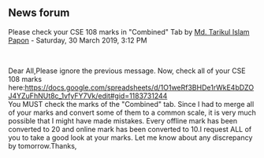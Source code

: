 <h2>News forum</h2><a href="https://moodle.cse.buet.ac.bd/user/view.php?id=872&course=399"></a>
Please check your CSE 108 marks in "Combined" Tab
by <a href="https://moodle.cse.buet.ac.bd/user/view.php?id=872&course=399">Md. Tarikul Islam Papon</a> - Saturday, 30 March 2019, 3:12 PM


 

Dear All,Please ignore the previous message. Now, check all of your CSE 108 marks here:<a href="https://docs.google.com/spreadsheets/d/1O1weRf3BHDe1rWkE4bDZOJ4YZuFhNUt8c_1vfyFY7Vk/edit#gid=1183731244">https://docs.google.com/spreadsheets/d/1O1weRf3BHDe1rWkE4bDZOJ4YZuFhNUt8c_1vfyFY7Vk/edit#gid=1183731244</a><br />You MUST check the marks of the "Combined" tab. Since I had to merge all of your marks and convert some of them to a common scale, it is very much possible that I might have made mistakes. Every offline mark has been converted to 20 and online mark has been converted to 10.I request ALL of you to take a good look at your marks. Let me know about any discrepancy by tomorrow.Thanks,<br />






